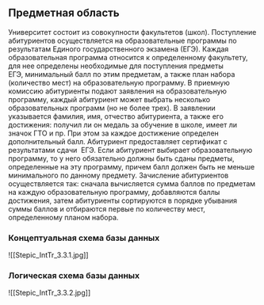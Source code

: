 ## Предметная область
Университет состоит из совокупности факультетов (школ). Поступление абитуриентов осуществляется на образовательные программы по результатам Единого государственного экзамена (ЕГЭ). Каждая образовательная программа относится к определенному факультету, для нее определены необходимые для поступления предметы ЕГЭ, минимальный балл по этим предметам, а также план набора (количество мест) на образовательную программу.
В приемную комиссию абитуриенты подают заявления на образовательную программу, каждый абитуриент может выбрать несколько образовательных программ (но не более трех). В заявлении указывается фамилия, имя, отчество абитуриента, а также его достижения: получил ли он медаль за обучение в школе, имеет ли значок ГТО и пр. При этом за каждое достижение определен дополнительный балл. Абитуриент предоставляет сертификат с результатами сдачи  ЕГЭ. Если абитуриент выбирает образовательную программу, то у него обязательно должны быть сданы предметы, определенные на эту программу, причем балл должен быть не меньше минимального по данному предмету.
Зачисление абитуриентов осуществляется так: сначала вычисляется сумма баллов по предметам на каждую образовательную программу, добавляются баллы достижения, затем абитуриенты сортируются в порядке убывания суммы баллов и отбираются первые по количеству мест, определенному планом набора.


### Концептуальная схема базы данных
![[Stepic_IntTr_3.3.1.jpg]]


### Логическая схема базы данных
![[Stepic_IntTr_3.3.2.jpg]]


